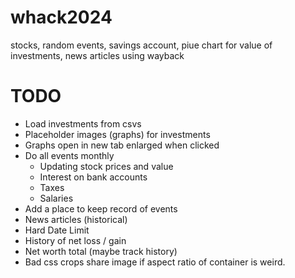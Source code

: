 # whack2024

stocks, random events, savings account, piue chart for value of investments, news articles using wayback

# TODO
- Load investments from csvs
- Placeholder images (graphs) for investments
- Graphs open in new tab enlarged when clicked
- Do all events monthly
    - Updating stock prices and value
    - Interest on bank accounts
    - Taxes 
    - Salaries
- Add a place to keep record of events
- News articles (historical)
- Hard Date Limit
- History of net loss / gain
- Net worth total (maybe track history)
- Bad css crops share image if aspect ratio of container is weird.